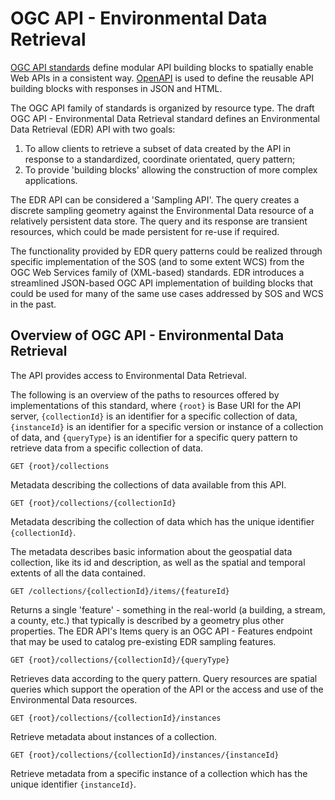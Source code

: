 # OGC API - Environmental Data Retrieval

[OGC API standards](https://ogcapi.ogc.org/) define modular API building blocks to spatially enable Web APIs
in a consistent way. [OpenAPI](http://openapis.org) is used to define the reusable
API building blocks with responses in JSON and HTML.

The OGC API family of standards is organized by resource type. The draft OGC API - Environmental Data Retrieval standard defines an Environmental Data Retrieval (EDR) API with two goals:

1.	To allow clients to retrieve a subset of data created by the API in response to a standardized, coordinate orientated, query pattern;
2.	To provide 'building blocks' allowing the construction of more complex applications.

The EDR API can be considered a 'Sampling API'. The query creates a discrete sampling geometry against the Environmental Data resource of a relatively persistent data store. The query and its response are transient resources, which could be made persistent for re-use if required.

The functionality provided by EDR query patterns could be realized through specific implementation of the SOS (and to some extent WCS) from the OGC Web Services family of (XML-based) standards. EDR introduces a streamlined JSON-based OGC API implementation of building blocks that could be used for many of the same use cases addressed by SOS and WCS in the past.


## Overview of OGC API - Environmental Data Retrieval

The API provides access to Environmental Data Retrieval.

The following is an overview of the paths to resources offered by implementations of this standard, where `{root}` is Base URI for the API server, `{collectionId}` is an identifier for a specific collection of data, `{instanceId}` is an identifier for a specific version or instance of a collection of data, and `{queryType}` is an identifier for a specific query pattern to retrieve data from a specific collection of data.

```
GET {root}/collections
```

Metadata describing the collections of data available from this API.

```
GET {root}/collections/{collectionId}
```

Metadata describing the collection of data which has the unique identifier `{collectionId}`.

The metadata describes basic information about the geospatial data collection, like its id and description, as well as the spatial and temporal extents of all the data contained.

```
GET /collections/{collectionId}/items/{featureId}
```

Returns a single 'feature' - something in the real-world (a building,
a stream, a county, etc.) that typically is described by a geometry plus other properties. The EDR API's Items query is an OGC API - Features endpoint that may be used to catalog pre-existing EDR sampling features.


```
GET {root}/collections/{collectionId}/{queryType}
```

Retrieves data according to the query pattern. Query resources are spatial queries which support the operation of the API or the access and use of the Environmental Data resources.


```
GET {root}/collections/{collectionId}/instances
```

Retrieve metadata about instances of a collection.

```
GET {root}/collections/{collectionId}/instances/{instanceId}
```

Retrieve metadata from a specific instance of a collection which has the unique identifier `{instanceId}`.
